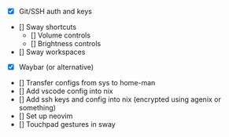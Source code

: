 - [x] Git/SSH auth and keys
- [] Sway shortcuts
    - [] Volume controls
    - [] Brightness controls
- [] Sway workspaces
- [x] Waybar (or alternative)
- [] Transfer configs from sys to home-man
- [] Add vscode config into nix
- [] Add ssh keys and config into nix (encrypted using agenix or something)
- [] Set up neovim
- [] Touchpad gestures in sway